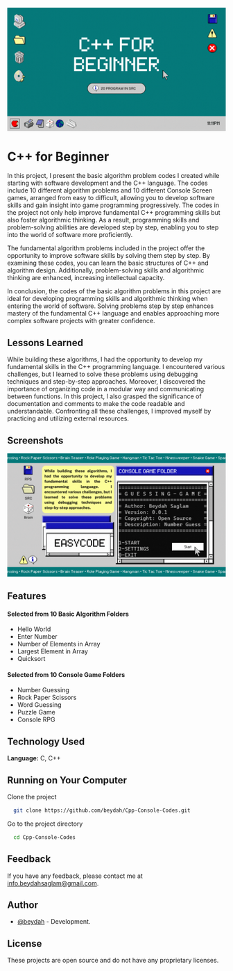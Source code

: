 
![Logo](https://raw.githubusercontent.com/beydah/Cpp-Console-Codes/main/images/BeydahGithubProjectBanner.gif)

# C++ for Beginner

In this project, I present the basic algorithm problem codes I created while starting with software development and the C++ language. The codes include 10 different algorithm problems and 10 different Console Screen games, arranged from easy to difficult, allowing you to develop software skills and gain insight into game programming progressively. The codes in the project not only help improve fundamental C++ programming skills but also foster algorithmic thinking. As a result, programming skills and problem-solving abilities are developed step by step, enabling you to step into the world of software more proficiently.

The fundamental algorithm problems included in the project offer the opportunity to improve software skills by solving them step by step. By examining these codes, you can learn the basic structures of C++ and algorithm design. Additionally, problem-solving skills and algorithmic thinking are enhanced, increasing intellectual capacity.

In conclusion, the codes of the basic algorithm problems in this project are ideal for developing programming skills and algorithmic thinking when entering the world of software. Solving problems step by step enhances mastery of the fundamental C++ language and enables approaching more complex software projects with greater confidence.

## Lessons Learned

While building these algorithms, I had the opportunity to develop my fundamental skills in the C++ programming language. I encountered various challenges, but I learned to solve these problems using debugging techniques and step-by-step approaches. Moreover, I discovered the importance of organizing code in a modular way and communicating between functions. In this project, I also grasped the significance of documentation and comments to make the code readable and understandable. Confronting all these challenges, I improved myself by practicing and utilizing external resources.

## Screenshots

![Screenshot](https://raw.githubusercontent.com/beydah/Cpp-Console-Codes/main/images/BeydahGithubProjectScreen.gif)

## Features

#### Selected from 10 Basic Algorithm Folders
   - Hello World
   - Enter Number
   - Number of Elements in Array
   - Largest Element in Array
   - Quicksort

#### Selected from 10 Console Game Folders
   - Number Guessing
   - Rock Paper Scissors
   - Word Guessing
   - Puzzle Game
   - Console RPG

## Technology Used

**Language:** C, C++

## Running on Your Computer

Clone the project


```bash
  git clone https://github.com/beydah/Cpp-Console-Codes.git
```

Go to the project directory

```bash
  cd Cpp-Console-Codes
```

## Feedback

If you have any feedback, please contact me at info.beydahsaglam@gmail.com.

## Author

- [@beydah](https://github.com/beydah) - Development.

## License

These projects are open source and do not have any proprietary licenses.

